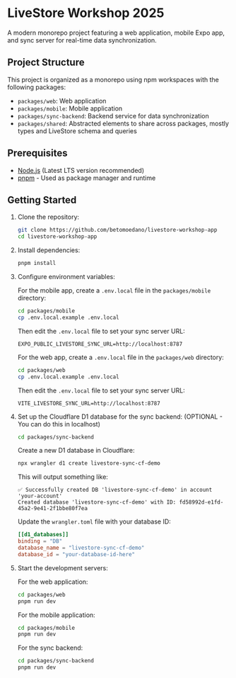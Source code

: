 # LiveStore Workshop 2025

A modern monorepo project featuring a web application, mobile Expo app, and sync server for real-time data synchronization.

## Project Structure

This project is organized as a monorepo using npm workspaces with the following packages:

- `packages/web`: Web application
- `packages/mobile`: Mobile application
- `packages/sync-backend`: Backend service for data synchronization
- `packages/shared`: Abstracted elements to share across packages, mostly types and LiveStore schema and queries

## Prerequisites

- [Node.js](https://nodejs.org/) (Latest LTS version recommended)
- [pnpm](https://pnpm.io/) - Used as package manager and runtime

## Getting Started

1. Clone the repository:

   ```bash
   git clone https://github.com/betomoedano/livestore-workshop-app
   cd livestore-workshop-app
   ```

2. Install dependencies:

   ```bash
   pnpm install
   ```

3. Configure environment variables:

   For the mobile app, create a `.env.local` file in the `packages/mobile` directory:

   ```bash
   cd packages/mobile
   cp .env.local.example .env.local
   ```

   Then edit the `.env.local` file to set your sync server URL:

   ```
   EXPO_PUBLIC_LIVESTORE_SYNC_URL=http://localhost:8787
   ```

   For the web app, create a `.env.local` file in the `packages/web` directory:

   ```bash
   cd packages/web
   cp .env.local.example .env.local
   ```

   Then edit the `.env.local` file to set your sync server URL:

   ```
   VITE_LIVESTORE_SYNC_URL=http://localhost:8787
   ```

4. Set up the Cloudflare D1 database for the sync backend: (OPTIONAL - You can do this in localhost)

   ```bash
   cd packages/sync-backend
   ```

   Create a new D1 database in Cloudflare:

   ```bash
   npx wrangler d1 create livestore-sync-cf-demo
   ```

   This will output something like:

   ```
   ✅ Successfully created DB 'livestore-sync-cf-demo' in account 'your-account'
   Created database 'livestore-sync-cf-demo' with ID: fd58992d-e1fd-45a2-9e41-2f1bbe80f7ea
   ```

   Update the `wrangler.toml` file with your database ID:

   ```toml
   [[d1_databases]]
   binding = "DB"
   database_name = "livestore-sync-cf-demo"
   database_id = "your-database-id-here"
   ```

5. Start the development servers:

   For the web application:

   ```bash
   cd packages/web
   pnpm run dev
   ```

   For the mobile application:

   ```bash
   cd packages/mobile
   pnpm run dev
   ```

   For the sync backend:

   ```bash
   cd packages/sync-backend
   pnpm run dev
   ```
